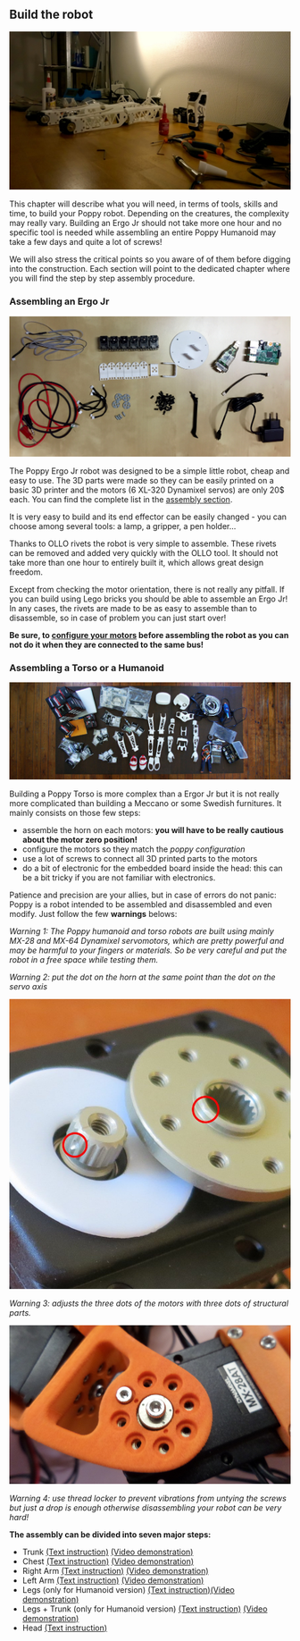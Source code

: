 ## Build the robot

![Poppy Assembly](../img/assembly_pretty.jpg)

This chapter will describe what you will need, in terms of tools, skills and time, to build your Poppy robot. Depending on the creatures, the complexity may really vary. Building an Ergo Jr should not take more one hour and no specific tool is needed while assembling an entire Poppy Humanoid may take a few days and quite a lot of screws!

We will also stress the critical points so you aware of of them before digging into the construction. Each section will point to the dedicated chapter where you will find the step by step assembly procedure.

### Assembling an Ergo Jr

![Poppy Ergo Jr BOM](../img/ergo-jr/bom.jpg)
<!-- TODO: refaire une belle photo avec la vraie BOM -->

The Poppy Ergo Jr robot was designed to be a simple little robot, cheap and easy to use. The 3D parts were made so they can be easily printed on a basic 3D printer and the motors (6 XL-320 Dynamixel servos) are only 20$ each. You can find the complete list in the [assembly section](#TODO).

It is very easy to build and its end effector can be easily changed - you can choose among several tools: a lamp, a gripper, a pen holder...

<!-- TODO: image des differents outils -->

Thanks to OLLO rivets the robot is very simple to assemble. These rivets can be removed and added very quickly with the OLLO tool. It should not take more than one hour to entirely built it, which allows great design freedom.

<!-- TODO: image des rivets et du tool en action -->

Except from checking the motor orientation, there is not really any pitfall. If you can build using Lego bricks you should be able to assemble an Ergo Jr! In any cases, the rivets are made to be as easy to assemble than to disassemble, so in case of problem you can just start over!

**Be sure, to [configure your motors](#TODO) before assembling the robot as you can not do it when they are connected to the same bus!**


### Assembling a Torso or a Humanoid

![Poppy Humanoid BOM](../img/humanoid/bom.jpg)

Building a Poppy Torso is more complex than a Ergor Jr but it is not really more complicated than building a Meccano or some Swedish furnitures. It mainly consists on those few steps:

* assemble the horn on each motors: **you will have to be really cautious about the motor zero position!**
* configure the motors so they match the *poppy configuration*
* use a lot of screws to connect all 3D printed parts to the motors
* do a bit of electronic for the embedded board inside the head: this can be a bit tricky if you are not familiar with electronics.

Patience and precision are your allies, but in case of errors do not panic: Poppy is a robot intended to be assembled and disassembled and even modify. Just follow the few **warnings** belows:

*Warning 1:
The Poppy humanoid and torso robots are built using mainly MX-28 and MX-64 Dynamixel servomotors, which are pretty powerful and may be harmful to your fingers or materials.
So be very careful and put the robot in a free space while testing them.*

*Warning 2: put the dot on the horn at the same point than the dot on the servo axis*

![image](../img/humanoid/zero.JPG)

*Warning 3: adjusts the three dots of the motors with three dots of structural parts.*

![image](../img/humanoid/three_dots.jpg)

*Warning 4: use thread locker to prevent vibrations from untying the screws but just a drop is enough otherwise disassembling your robot can be very hard!*


**The assembly can be divided into seven major steps:**

* Trunk [(Text instruction)](https://github.com/poppy-project/Poppy-multiarticulated-torso/blob/master/doc/fr/5_DoFs_humanoid_spine.md)  [(Video demonstration)](http://youtu.be/LEHLdoBEr4Q)
* Chest [(Text instruction)](https://github.com/poppy-project/Poppy-multiarticulated-torso/blob/master/doc/fr/subassembly/chest_assembly_instructions.md) [(Video demonstration)](http://youtu.be/qwrgV6tKTO8)
* Right Arm [(Text instruction)](https://github.com/poppy-project/Poppy-basic-arms/blob/master/doc/right_arm_assembly_instructions.md) [(Video demonstration)](http://youtu.be/Oe5v21sTst8)
* Left Arm [(Text instruction)](https://github.com/poppy-project/Poppy-basic-arms/blob/master/doc/left_arm_assembly_instructions.md) [(Video demonstration)](http://youtu.be/TZb6_hVlmcA)
* Legs (only for Humanoid version) [(Text instruction)](https://github.com/poppy-project/Poppy-lightweight-biped-legs/blob/master/doc/legs_assembly_instructions.md)[(Video demonstration)](http://youtu.be/Am1XBYv134Y)
* Legs + Trunk (only for Humanoid version) [(Text instruction)](https://github.com/poppy-project/poppy-humanoid/blob/master/hardware/doc/Poppy_Humanoid_assembly_instructions.md#3--legstorso-asembly) [(Video demonstration)](http://youtu.be/5i0xVlrJc-8)
* Head [(Text instruction)](https://github.com/poppy-project/poppy-docs/blob/master/poppy-humanoid/assembly_doc/head_assembly.md)
